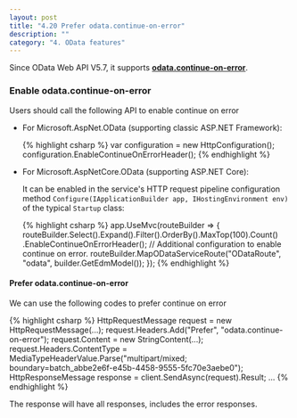 ```yaml
---
layout: post
title: "4.20 Prefer odata.continue-on-error"
description: ""
category: "4. OData features"
---
```


Since OData Web API V5.7, it supports <strong>[odata.continue-on-error](http://docs.oasis-open.org/odata/odata/v4.0/errata02/os/complete/part1-protocol/odata-v4.0-errata02-os-part1-protocol-complete.html#_Toc406398236)</strong>.

### Enable odata.continue-on-error

Users should call the following API to enable continue on error

- For Microsoft.AspNet.OData (supporting classic ASP.NET Framework):

    {% highlight csharp %}
        var configuration = new HttpConfiguration();
        configuration.EnableContinueOnErrorHeader();
    {% endhighlight %}

- For Microsoft.AspNetCore.OData (supporting ASP.NET Core):

   It can be enabled in the service's HTTP request pipeline configuration method `Configure(IApplicationBuilder app, IHostingEnvironment env)` of the typical `Startup` class:

    {% highlight csharp %}
        app.UseMvc(routeBuilder =>
        {
           routeBuilder.Select().Expand().Filter().OrderBy().MaxTop(100).Count()
                        .EnableContinueOnErrorHeader();  // Additional configuration to enable continue on error.
           routeBuilder.MapODataServiceRoute("ODataRoute", "odata", builder.GetEdmModel());
       });
    {% endhighlight %}

#### Prefer odata.continue-on-error

We can use the following codes to prefer continue on error

{% highlight csharp %}
HttpRequestMessage request = new HttpRequestMessage(...);
request.Headers.Add("Prefer", "odata.continue-on-error");
request.Content = new StringContent(...);
request.Headers.ContentType = MediaTypeHeaderValue.Parse("multipart/mixed; boundary=batch_abbe2e6f-e45b-4458-9555-5fc70e3aebe0");
HttpResponseMessage response = client.SendAsync(request).Result;
...
{% endhighlight %}

The response will have all responses, includes the error responses.
